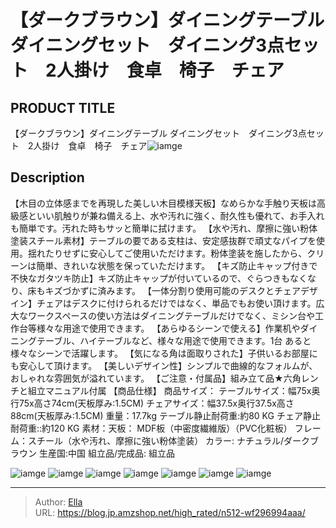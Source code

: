 # 【ダークブラウン】ダイニングテーブル ダイニングセット　ダイニング3点セット　2人掛け　食卓　椅子　チェア


## PRODUCT TITLE 

【ダークブラウン】ダイニングテーブル ダイニングセット　ダイニング3点セット　2人掛け　食卓　椅子　チェア![iamge](https://b2bfiles1.gigab2b.cn/image/wkseller/301/wf196027/20200918_8f74922ce564eec79100830cb7464acb.JPG)

## Description

【木目の立体感までを再現した美しい木目模様天板】なめらかな手触り天板は高級感といい肌触りが兼ね備える上、水や汚れに強く、耐久性も優れて、お手入れも簡単です。汚れた時もサッと簡単に拭けます。
【水や汚れ、摩擦に強い粉体塗装スチール素材】テーブルの要である支柱は、安定感抜群で頑丈なパイプを使用。揺れたりせずに安心してご使用いただけます。粉体塗装を施したから、クリーンは簡単、きれいな状態を保っていただけます。
【キズ防止キャップ付きで不快なガタツキ防止】キズ防止キャップが付いているので、ぐらつきもなくなり、床もキズづかずに済みます。
【一体分割り使用可能のデスクとチェアデザイン】チェアはデスクに付けられるだけではなく、単品でもお使い頂けます。広大なワークスペースの使い方法はダイニングテーブルだけでなく、ミシン台や工作台等様々な用途で使用できます。
【あらゆるシーンで使える】作業机やダイニングテーブル、ハイテーブルなど、様々な用途で使用できます。1台
あると様々なシーンで活躍します。
【気になる角は面取りされた】子供いるお部屋にも安心して頂けます。
【美しいデザイン性】シンプルで曲線的なフォルムが、おしゃれな雰囲気が溢れています。
【ご注意・付属品】組み立て品★六角レンチと組立マニュアル付属
【商品仕様】
商品サイズ：
テーブルサイズ：幅75x奥行75x高さ74cm(天板厚み:1.5CM)
チェアサイズ：幅37.5x奥行37.5x高さ88cm(天板厚み:1.5CM)
重量：17.7kg    テーブル静止耐荷重:約80 KG チェア静止耐荷重::約120 KG
素材：天板： MDF板（中密度繊維版）（PVC化粧板） フレーム：スチール（水や汚れ、摩擦に強い粉体塗装）
カラー: ナチュラル/ダークブラウン
生産国:中国
組立品/完成品: 組立品

![iamge](https://b2bfiles1.gigab2b.cn/image/wkseller/301/wf196027/20200918_7cfdaf13a6eca1be02a978fa644df8c9.JPG)
![iamge](https://b2bfiles1.gigab2b.cn/image/wkseller/301/wf196027/20200918_9b7def99038fbe0d4ca3e9b25b65a77a.JPG)
![iamge](https://b2bfiles1.gigab2b.cn/image/wkseller/301/wf196027/20200922_195d61f558b0c12607f6c9987e74dcbe.JPG)
![iamge](https://b2bfiles1.gigab2b.cn/image/wkseller/301/wf196027/20200922_d05ac5daaadd877dedf382a8ec8ac8f1.JPG)
![iamge](https://b2bfiles1.gigab2b.cn/image/wkseller/301/20230224_e3b61050e028df5873c452ef29fab220.jpg)
![iamge](https://b2bfiles1.gigab2b.cn/image/wkseller/301/20230224_0368a7a178d1714392da5631fb3cdcc5.jpg)
![iamge](https://b2bfiles1.gigab2b.cn/image/wkseller/301/20230224_469c8d69228ce8d5deda4d01564ef0a7.jpg)


---

> Author: [Ella](https://blog.jp.amzshop.net/)  
> URL: https://blog.jp.amzshop.net/high_rated/n512-wf296994aaa/  

